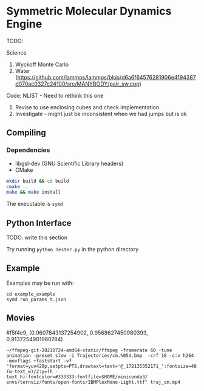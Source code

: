 Symmetric Molecular Dynamics Engine
=========================

TODO:

Science
1. Wyckoff Monte Carlo
2. Water (https://github.com/lammps/lammps/blob/d6a6f64576281906e4194387d070ac0327c24100/src/MANYBODY/pair_sw.cpp)

Code:
NLIST  - Need to rethink this one
1. Revise to use enclosing cubes and check implementation
2. Investigate - might just be inconsistent when we had jumps but is ok

Compiling
-------------------------

### Dependencies

 * libgsl-dev (GNU Scientific Library headers)
 * CMake

```sh
mkdir build && cd build
cmake ..
make && make install
```
The executable is `symd`

Python Interface
-----------------
TODO: write this section

Try running `python Tester.py` in the python directory

Example
-------------------------
Examples may be run with:

    cd example_example
    symd run_params_t.json


Movies
----------

#f5f4e9, (0.9607843137254902, 0.9568627450980393, 0.9137254901960784)


```
~/ffmpeg-git-20210724-amd64-static/ffmpeg -framerate 60 -tune animation -preset slow -i Trajectories/cm.%05d.bmp  -crf 18 -c:v h264 -movflags +faststart -vf "format=yuv420p,setpts=PTS,drawtext=text='@_172135352171_':fontsize=48:x=(w-text_w)/2:y=(h - text_h):fontcolor=#333333:fontfile=$HOME/miniconda3/
envs/ternviz/fonts/open-fonts/IBMPlexMono-Light.ttf" traj_cm.mp4
```